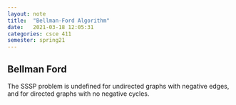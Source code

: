 ```yaml
---
layout: note
title:  "Bellman-Ford Algorithm"
date:   2021-03-18 12:05:31
categories: csce 411
semester: spring21
---
```


## Bellman Ford
The SSSP problem is undefined for undirected graphs with negative edges, and for directed graphs with no negative cycles.